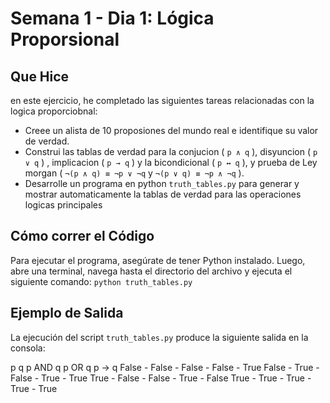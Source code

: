 
# Semana 1 - Dia 1: Lógica Proporsional

## Que Hice

en este ejercicio, he completado las siguientes tareas relacionadas con la logica proporciobnal:

- Creee un alista de 10 proposiones del mundo real e identifique su valor de verdad.
- Construi las tablas de verdad para la conjucion ( `p ∧ q` ), disyuncion ( `p ∨ q` ) , implicacion ( `p → q` ) y la bicondicional ( `p ↔ q` ), y prueba de Ley morgan ( `¬(p ∧ q) ≡ ¬p ∨ ¬q` y `¬(p ∨ q) ≡ ¬p ∧ ¬q` ).
- Desarrolle un programa en python `truth_tables.py` para generar y mostrar automaticamente la tablas de verdad  para las operaciones logicas principales

## Cómo correr el Código

Para ejecutar el programa, asegúrate de tener Python instalado. Luego, abre una terminal, navega hasta el directorio del archivo y ejecuta el siguiente comando:
`python truth_tables.py`

## Ejemplo de Salida

La ejecución del script `truth_tables.py` produce la siguiente salida en la consola:

  p       q     p AND q  p OR q  p -> q
False - False - False  - False - True
False - True  - False  - True  - True
True  - False - False  - True  - False
True  - True  - True   - True  - True
